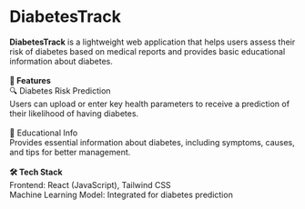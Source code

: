 # DiabetesTrack<br>
**DiabetesTrack** is a lightweight web application that helps users assess their risk of diabetes based on medical reports and provides basic educational information about diabetes.<br>
<br>
**🚀 Features** <br>
🔍 Diabetes Risk Prediction <br>
Users can upload or enter key health parameters to receive a prediction of their likelihood of having diabetes.<br>
<br>
📘 Educational Info <br>
Provides essential information about diabetes, including symptoms, causes, and tips for better management.<br>
<br>
**🛠️ Tech Stack**<br>
Frontend: React (JavaScript), Tailwind CSS<br>
Machine Learning Model: Integrated for diabetes prediction

